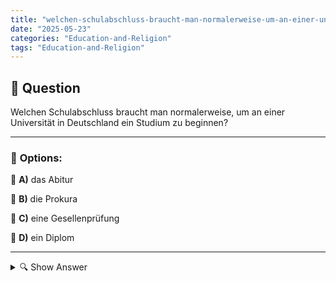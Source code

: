 ```yaml
---
title: "welchen-schulabschluss-braucht-man-normalerweise-um-an-einer-universitat-in-deutschland-ein-studium-"
date: "2025-05-23"
categories: "Education-and-Religion"
tags: "Education-and-Religion"
---
```


## 📌 **Question**

Welchen Schulabschluss braucht man normalerweise, um an einer Universität in Deutschland ein Studium zu beginnen?



---

### 📝 **Options:**

🔘 **A)** das Abitur

🔘 **B)** die Prokura

🔘 **C)** eine Gesellenprüfung

🔘 **D)** ein Diplom

---

<details>
  <summary>🔍 Show Answer</summary>

  <p>
💡  <b>Correct Answer:</b>  a
  </p>
  <p>
    📖<b>Explanation:</b>
    Um in Deutschland ein Studium an einer Universität zu beginnen, ist in der Regel der höchste Schulabschluss erforderlich, das sogenannte Abitur. Das Abitur bestätigt die allgemeine Hochschulreife und ist vergleichbar mit dem Abschluss der Sekundarstufe II in anderen Ländern. Während die Prokura eine geschäftliche Vertretungsvollmacht ist, die Gesellenprüfung den Abschluss einer handwerklichen Berufsausbildung darstellt, und ein Diplom ein akademischer Grad ist, beziehen diese sich nicht auf die Voraussetzung für den Studienbeginn an einer Universität. Die Frage zielt also darauf ab, den richtigen schulischen Qualifikationsnachweis für ein Universitätsstudium zu identifizieren.
  </p>
</details>
